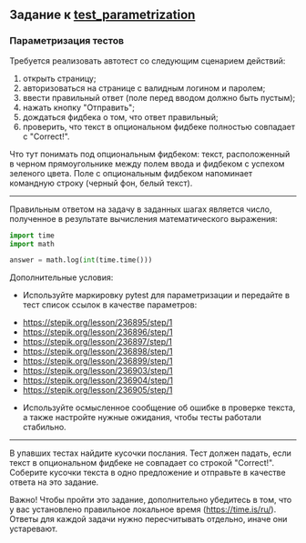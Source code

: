 ## Задание к [test_parametrization](../solutions/pytest_folder/test_parametrization.py)

### Параметризация тестов

Требуется реализовать автотест со следующим сценарием действий:

1) открыть страницу;
2) авторизоваться на странице с валидным логином и паролем;
3) ввести правильный ответ (поле перед вводом должно быть пустым);
4) нажать кнопку "Отправить";
5) дождаться фидбека о том, что ответ правильный;
6) проверить, что текст в опциональном фидбеке полностью совпадает с "Correct!".

Что тут понимать под опциональным фидбеком: текст, расположенный в черном прямоугольнике между полем ввода и фидбеком
с успехом зеленого цвета. Поле с опциональным фидбеком напоминает командную строку (черный фон, белый текст).

_______________________________
Правильным ответом на задачу в заданных шагах является число, полученное в результате вычисления математического
выражения:

```python
import time
import math

answer = math.log(int(time.time()))
```

Дополнительные условия:

* Используйте маркировку pytest для параметризации и передайте в тест список ссылок в качестве параметров:

- https://stepik.org/lesson/236895/step/1
- https://stepik.org/lesson/236896/step/1
- https://stepik.org/lesson/236897/step/1
- https://stepik.org/lesson/236898/step/1
- https://stepik.org/lesson/236899/step/1
- https://stepik.org/lesson/236903/step/1
- https://stepik.org/lesson/236904/step/1
- https://stepik.org/lesson/236905/step/1

* Используйте осмысленное сообщение об ошибке в проверке текста, а также настройте нужные ожидания, чтобы тесты работали
  стабильно.

____________________________________
В упавших тестах найдите кусочки послания. Тест должен падать, если текст в опциональном фидбеке не совпадает со
строкой "Correct!". Соберите кусочки текста в одно предложение и отправьте в качестве ответа на это задание.

Важно! Чтобы пройти это задание, дополнительно убедитесь в том, что у вас установлено правильное локальное
время (https://time.is/ru/). Ответы для каждой задачи нужно пересчитывать отдельно, иначе они устаревают. 
